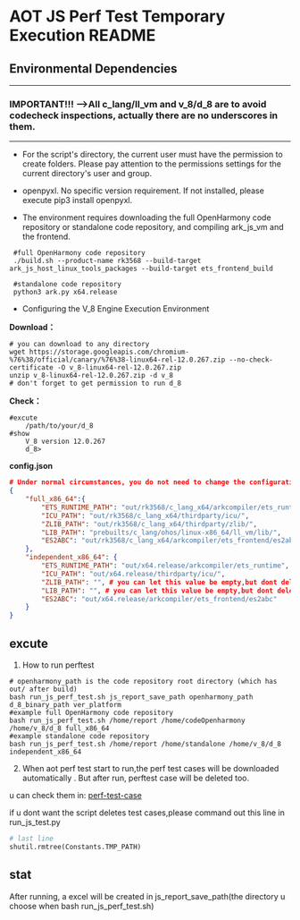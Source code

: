 # AOT JS Perf Test Temporary Execution README

## Environmental Dependencies
- ---------------------------
 ### IMPORTANT!!! -->All c_lang/ll_vm and v_8/d_8 are to avoid codecheck inspections, actually there are no underscores in them.
- --------------------------
- For the script's directory, the current user must have the permission to create folders. Please pay attention to the permissions settings for the current directory's user and group.

- openpyxl. No specific version requirement. If not installed, please execute pip3 install openpyxl.

- The environment requires downloading the full OpenHarmony code repository or standalone code repository, and compiling ark_js_vm and the frontend.
 ```shell
  #full OpenHarmony code repository
  ./build.sh --product-name rk3568 --build-target ark_js_host_linux_tools_packages --build-target ets_frontend_build

  #standalone code repository
  python3 ark.py x64.release
  ```

- Configuring the V_8 Engine Execution Environment

**Download：**

```shell
# you can download to any directory 
wget https://storage.googleapis.com/chromium-%76%38/official/canary/%76%38-linux64-rel-12.0.267.zip --no-check-certificate -O v_8-linux64-rel-12.0.267.zip
unzip v_8-linux64-rel-12.0.267.zip -d v_8
# don't forget to get permission to run d_8
```
**Check：**
```shell
#excute
    /path/to/your/d_8
#show
    V_8 version 12.0.267
    d_8>
```

**config.json**
```json
# Under normal circumstances, you do not need to change the configuration inside.
{
	"full_x86_64":{
		"ETS_RUNTIME_PATH": "out/rk3568/c_lang_x64/arkcompiler/ets_runtime/",
		"ICU_PATH": "out/rk3568/c_lang_x64/thirdparty/icu/",
		"ZLIB_PATH": "out/rk3568/c_lang_x64/thirdparty/zlib/", 
		"LIB_PATH": "prebuilts/c_lang/ohos/linux-x86_64/ll_vm/lib/",
		"ES2ABC": "out/rk3568/c_lang_x64/arkcompiler/ets_frontend/es2abc"
	},
	"independent_x86_64": {
		"ETS_RUNTIME_PATH": "out/x64.release/arkcompiler/ets_runtime",
		"ICU_PATH": "out/x64.release/thirdparty/icu/",
		"ZLIB_PATH": "", # you can let this value be empty,but dont delete this key
		"LIB_PATH": "", # you can let this value be empty,but dont delete this key
		"ES2ABC": "out/x64.release/arkcompiler/ets_frontend/es2abc"
	}	
}
```

## excute
1) How to run perftest
```shell
# openharmony_path is the code repository root directory (which has out/ after build)
bash run_js_perf_test.sh js_report_save_path openharmony_path d_8_binary_path ver_platform
#example full OpenHarmony code repository
bash run_js_perf_test.sh /home/report /home/codeOpenharmony /home/v_8/d_8 full_x86_64
#example standalone code repository
bash run_js_perf_test.sh /home/report /home/standalone /home/v_8/d_8 independent_x86_64
```
2) When aot perf test start to run,the perf test cases will be downloaded automatically .
But after run, perftest case will be deleted too.

u can check them in: 
[perf-test-case](https://gitee.com/dov1s/arkjs-perf-test/tree/builtins_test1110/)

if u dont want the script deletes test cases,please command out this line in run_js_test.py 
```python
# last line 
shutil.rmtree(Constants.TMP_PATH)
```

## stat
After running, a excel will be created in js_report_save_path(the directory u choose when bash run_js_perf_test.sh)



